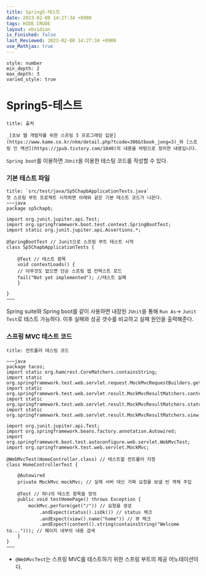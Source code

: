 ```yaml
---
title: Spring5-테스트
date: 2023-02-08 14:27:34 +0900
tags: HIDE CRUDE 
layout: obsidian
is_Finished: false
last_Reviewed: 2023-02-08 14:27:34 +0900
use_Mathjax: true
---
```


```toc
style: number
min_depth: 2
max_depth: 3
varied_style: true
```

# Spring5-테스트

```ad-quote
title: 출처

_[초보 웹 개발자를 위한 스프링 5 프로그래밍 입문](https://www.kame.co.kr/nkm/detail.php?tcode=306&tbook_jong=3)_와 [스프링 인 액션](https://jpub.tistory.com/1040)의 내용을 바탕으로 정리한 내용입니다.
```

`Spring boot`를 이용하면 `JUnit`을 이용한 테스팅 코드를 작성할 수 있다.

### 기본 테스트 파일

```ad-example
title: `src/test/java/Sp5ChapbApplicationTests.java`
첫 스프링 부트 프로젝트 시작하면 아래와 같은 기본 테스트 코드가 나온다.
~~~java
package sp5chapb;

import org.junit.jupiter.api.Test;
import org.springframework.boot.test.context.SpringBootTest;
import static org.junit.jupiter.api.Assertions.*;

@SpringBootTest // Junit으로 스프링 부트 테스트 시작
class Sp5ChapbApplicationTests {

	@Test // 테스트 항목
	void contextLoads() {
	// 아무것도 없으면 단순 스프링 앱 컨텍스트 로드
	fail("Not yet implemented"); //테스트 실패
	}

}
~~~
```
Spring suite와 Spring boot를 같이 사용하면 내장된 `JUnit`을 통해 `Run As`-> `Junit Test`로 테스트 가능하다.
이후 실패와 성공 갯수를 비교하고 실패 원인을 출력해준다.

### 스프링 MVC 테스트 코드
```ad-example
title: 컨트롤러 테스팅 코드

~~~java
package tacos;
import static org.hamcrest.CoreMatchers.containsString;
import static org.springframework.test.web.servlet.request.MockMvcRequestBuilders.get;
import static org.springframework.test.web.servlet.result.MockMvcResultMatchers.content;
import static org.springframework.test.web.servlet.result.MockMvcResultMatchers.status;
import static org.springframework.test.web.servlet.result.MockMvcResultMatchers.view;

import org.junit.jupiter.api.Test;
import org.springframework.beans.factory.annotation.Autowired;
import org.springframework.boot.test.autoconfigure.web.servlet.WebMvcTest;
import org.springframework.test.web.servlet.MockMvc;

@WebMvcTest(HomeController.class) // 테스트할 컨트롤러 지정
class HomeControllerTest {
	
	@Autowired
	private MockMvc mockMvc; // 실제 서버 대신 가짜 요청을 보낼 빈 객체 주입
	
	@Test // 하나의 테스트 항목을 정의
	public void testHomePage() throws Exception {
		mockMvc.perform(get("/")) // 요청을 생성
			.andExpect(status().isOk()) // status 체크
			.andExpect(view().name("home")) // 뷰 체크
			.andExpect(content().string(containsString("Welcome to..."))); // 페이지 내부의 내용 검색
	}
}
~~~
```
- `@WebMvcTest`는 스프링 MVC를 테스트하기 위한 스프링 부트의 제공 어노테이션이다.

